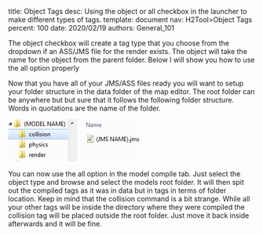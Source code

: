 title:      Object Tags
desc:       Using the object or all checkbox in the launcher to make different types of tags.
template:   document
nav:        H2Tool>Object Tags
percent:    100
date:       2020/02/19
authors:    General_101

The object checkbox will create a tag type that you choose from the dropdown if an ASS/JMS file for the render exists. The object will take the name for the object from the parent folder. Below I will show you how to use the all option properly

Now that you have all of your JMS/ASS files ready you will want to setup your folder structure in the data folder of the map editor. The root folder can be anywhere but but sure that it follows the following folder structure.
Words in quotations are the name of the folder.
 
![](assets/FolderSetup.png)
        
You can now use the all option in the model compile tab. Just select the object type and browse and select the models root folder. It will then spit out the compiled tags as it was in data but in tags in terms of folder location.
Keep in mind that the collision command is a bit strange. While all your other tags will be inside the directory where they were compiled the collision tag will be placed outside the root folder.
Just move it back inside afterwards and it will be fine.
